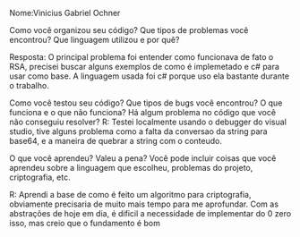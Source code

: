 Nome:Vinicius Gabriel Ochner

Como você organizou seu código? Que tipos de problemas você encontrou? Que linguagem utilizou e por quê?

Resposta: O principal problema foi entender como funcionava de fato o RSA, precisei buscar alguns exemplos de como é implemetado e c# para usar como base.
A linguagem usada foi c# porque uso ela bastante durante o trabalho.

Como você testou seu código? Que tipos de bugs você encontrou? O que funciona e o que não funciona? Há algum problema no código que você não conseguiu resolver?
R: Testei localmente usando o debugger do visual studio, tive alguns problema como a falta da conversao da string para base64, e a maneira de quebrar a string com o conteudo.

O que você aprendeu? Valeu a pena? Você pode incluir coisas que você aprendeu sobre a linguagem que escolheu, problemas do projeto, criptografia, etc.

R: Aprendi a base de como é feito um algoritmo para criptografia, obviamente precisaria de muito mais tempo para me aprofundar.
Com as abstrações de hoje em dia, é dificil a necessidade de implementar do 0 zero isso, mas creio que o fundamento é bom
